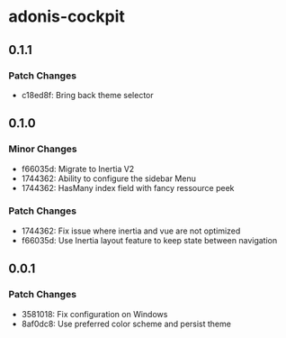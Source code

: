 # adonis-cockpit

## 0.1.1

### Patch Changes

- c18ed8f: Bring back theme selector

## 0.1.0

### Minor Changes

- f66035d: Migrate to Inertia V2
- 1744362: Ability to configure the sidebar Menu
- 1744362: HasMany index field with fancy ressource peek

### Patch Changes

- 1744362: Fix issue where inertia and vue are not optimized
- f66035d: Use Inertia layout feature to keep state between navigation

## 0.0.1

### Patch Changes

- 3581018: Fix configuration on Windows
- 8af0dc8: Use preferred color scheme and persist theme
